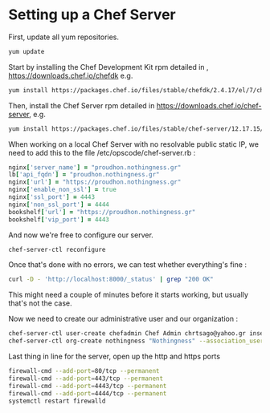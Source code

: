 # Setting up a Chef Server

First, update all yum repositories.

```bash
yum update
```

Start by installing the Chef Development Kit rpm detailed in , https://downloads.chef.io/chefdk e.g.

```bash
yum install https://packages.chef.io/files/stable/chefdk/2.4.17/el/7/chefdk-2.4.17-1.el7.x86_64.rpm
```

Then, install the Chef Server rpm detailed in https://downloads.chef.io/chef-server, e.g.

```bash
yum install https://packages.chef.io/files/stable/chef-server/12.17.15/el/7/chef-server-core-12.17.15-1.el7.x86_64.rpm
```

When working on a local Chef Server with no resolvable public static IP, we need to add this to the file /etc/opscode/chef-server.rb :

```ruby
nginx['server_name'] = "proudhon.nothingness.gr"
lb['api_fqdn'] = "proudhon.nothingness.gr"
nginx['url'] = "https://proudhon.nothingness.gr"
nginx['enable_non_ssl'] = true
nginx['ssl_port'] = 4443
nginx['non_ssl_port'] = 4444
bookshelf['url'] = "https://proudhon.nothingness.gr"
bookshelf['vip_port'] = 4443
```

And now we're free to configure our server.

```bash
chef-server-ctl reconfigure
```

Once that's done with no errors, we can test whether everything's fine :

```bash
curl -D - 'http://localhost:8000/_status' | grep "200 OK"
```

This might need a couple of minutes before it starts working, but usually that's not the case.

Now we need to create our administrative user and our organization :

```bash
chef-server-ctl user-create chefadmin Chef Admin chrtsago@yahoo.gr insecureword --filename chefadmin.pem
chef-server-ctl org-create nothingness "Nothingness" --association_user chefadmin --filename nothingness-validator.pem
```

Last thing in line for the server, open up the http and https ports

```bash
firewall-cmd --add-port=80/tcp --permanent
firewall-cmd --add-port=443/tcp --permanent
firewall-cmd --add-port=4443/tcp --permanent
firewall-cmd --add-port=4444/tcp --permanent
systemctl restart firewalld
```
